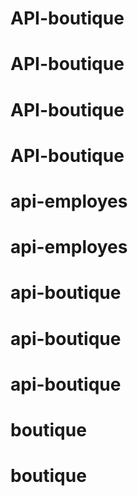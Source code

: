 # API-boutique
# API-boutique
# API-boutique
# API-boutique
# api-employes
# api-employes
# api-boutique
# api-boutique
# api-boutique
# boutique
# boutique

